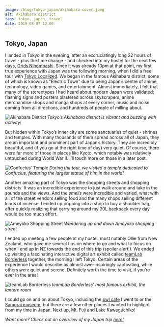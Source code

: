 ```yaml
---
image: /blog/tokyo-japan/akihabara-cover.jpeg
alt: Akihabara district
tags: tokyo, japan, travel
date: 2019-08-07 12:00
---
```


## Tokyo, Japan

I landed in Tokyo in the evening, after an excruciatingly long 22 hours of travel - plus the time change - and checked into my hostel for the next few days, [Grids Nihombashi](https://www.grids-hostel.com/hostels/nihonbashi-east/). Since it was already 10pm at that point, my first true experience with Japan was the following morning, when I did a free tour with [Tokyo Localized](https://www.tokyolocalized.com/). We began in the famous Akihabara district, some of which is known as "Electric Town" due to being Japan’s centre of anime, technology, video games, and entertainment. Almost immediately, I felt that many of the stereotypes I had heard about modern Japan were validated; flashing signs and posters plastered across skyscrapers, anime merchandise shops and manga shops at every corner, music and noise coming from all directions, and hundreds of people of milling about.

![Akihabara District](/blog/tokyo-japan/akihabara-district.jpeg)
*Tokyo’s Akihabara district is vibrant and buzzing with activity!*

But hidden within Tokyo’s inner city are some sanctuaries of quiet - shrines and temples. With many thousands of them spread across all of Japan, they are an important and prominent part of Japan’s history. They are incredibly beautiful, and (if you go at the right time of day) very quiet. Of course, there were far more of those in places like Kyoto, which notably was relatively untouched during World War II. I’ll touch more on those in a later post.

![Confucius' Temple](/blog/tokyo-japan/confucius.jpeg)
*During the tour, we visited a temple dedicated to Confucius, featuring the largest statue of him in the world!*

Another amazing part of Tokyo was the shopping streets and shopping districts. It was an incredible experience to just walk around and take in the sounds and the views. And the *smells* were incredible and varied, what with all of the street vendors selling food and the many shops selling different kinds of incense. I ended up popping into a shop to buy a shoulder bag, after quickly realizing that carrying around my 30L backpack every day would be too much effort.

![Ameyoko Shopping Street](/blog/tokyo-japan/ameyoko.jpeg)
*Wandering up and down Ameyoko shopping street*

I ended up meeting a few people at my hostel, most notably Ollie from New Zealand, who gave me several tips on where to go and what to focus on when I end up in NZ towards the end of this trip (spoiler alert!). We ended up visiting a fascinating interactive digital art exhibit called [teamLab Borderless](https://borderless.teamlab.art/) together, the morning I left Tokyo. Certain areas of the experience I would describe as almost awe-inspiringly captivating, while others were quiet and serene. Definitely worth the time to visit, if you’re ever in the area!

![teamLab Borderless](/blog/tokyo-japan/teamlab-borderless.jpeg)
*teamLab Borderless’ most famous exhibit, the lantern room*

I could go on and on about Tokyo, including the [owl cafe](http://akiba2960.com/) I went to or the [Samurai museum](https://www.samuraimuseum.jp/en/), but there are a few other places I wanted to highlight from my time in Japan. Next up, [Mt. Fuji and Lake Kawaguchiko!](/post/mt-fuji-and-lake-kawaguchiko-japan)

*Want more? Check out an overview of my Japan trip [here!](/post/japan-land-of-the-rising-sun)*
